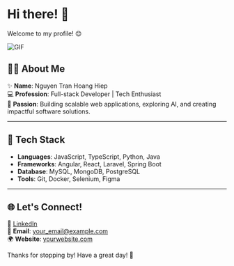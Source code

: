 
# Hi there! 👋  
Welcome to my profile! 😊  

![GIF](https://media.giphy.com/media/s5pqEUOsNQISDw6Eu7/giphy.gif)

## 🙋‍♂️ About Me  
✨ **Name**: Nguyen Tran Hoang Hiep  
💻 **Profession**: Full-stack Developer | Tech Enthusiast  
🎯 **Passion**: Building scalable web applications, exploring AI, and creating impactful software solutions.  

---

## 🚀 Tech Stack  
- **Languages**: JavaScript, TypeScript, Python, Java  
- **Frameworks**: Angular, React, Laravel, Spring Boot  
- **Database**: MySQL, MongoDB, PostgreSQL  
- **Tools**: Git, Docker, Selenium, Figma  

---

## 🌐 Let's Connect!  
🌟 [LinkedIn](https://www.linkedin.com/)  
📧 **Email**: your_email@example.com  
🌍 **Website**: [yourwebsite.com](https://yourwebsite.com)  

Thanks for stopping by! Have a great day! 🚀
